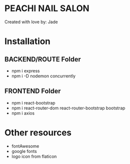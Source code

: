 # PEACHI NAIL SALON

Created with love by: Jade

# Installation

## BACKEND/ROUTE Folder

- npm i express
- npm i -D nodemon concurrently

## FRONTEND Folder

- npm i react-bootstrap
- npm i react-router-dom react-router-bootstrap bootstrap
- npm i axios

# Other resources

- fontAwesome
- google fonts
- logo icon from flaticon
